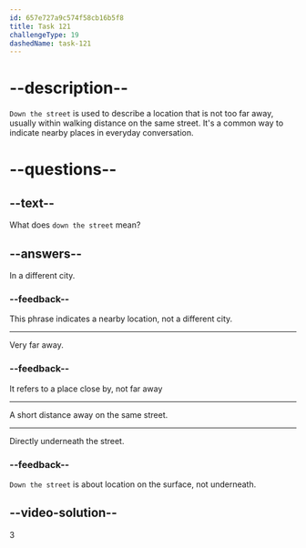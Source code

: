 ```yaml
---
id: 657e727a9c574f58cb16b5f8
title: Task 121
challengeType: 19
dashedName: task-121
---
```


# --description--

`Down the street` is used to describe a location that is not too far away, usually within walking distance on the same street. It's a common way to indicate nearby places in everyday conversation.

# --questions--

## --text--

What does `down the street` mean?

## --answers--

In a different city.

### --feedback--

This phrase indicates a nearby location, not a different city.

---

Very far away.

### --feedback--

It refers to a place close by, not far away

---

A short distance away on the same street.

---

Directly underneath the street.

### --feedback--

`Down the street` is about location on the surface, not underneath.

## --video-solution--

3
